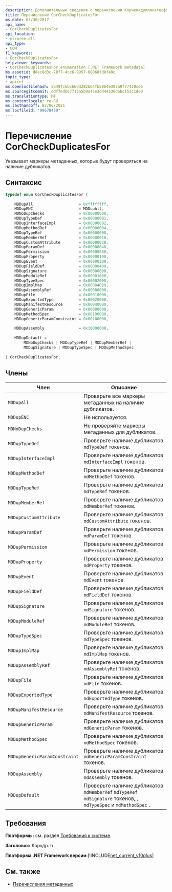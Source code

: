 ```yaml
---
description: Дополнительные сведения о перечислении Корчеккдупликатесфор
title: Перечисление CorCheckDuplicatesFor
ms.date: 03/30/2017
api_name:
- CorCheckDuplicatesFor
api_location:
- mscoree.dll
api_type:
- COM
f1_keywords:
- CorCheckDuplicatesFor
helpviewer_keywords:
- CorCheckDuplicatesFor enumeration [.NET Framework metadata]
ms.assetid: d8ec8d3c-70f7-4cc6-9957-68068fd8f49c
topic_type:
- apiref
ms.openlocfilehash: 5649fc6bc66dd282b64fb5064e302a9f77420cd6
ms.sourcegitcommit: ddf7edb67715a5b9a45e3dd44536dabc153c1de0
ms.translationtype: MT
ms.contentlocale: ru-RU
ms.lasthandoff: 02/06/2021
ms.locfileid: "99678439"
---
```

# <a name="corcheckduplicatesfor-enumeration"></a>Перечисление CorCheckDuplicatesFor

Указывает маркеры метаданных, которые будут проверяться на наличие дубликатов.  
  
## <a name="syntax"></a>Синтаксис  
  
```cpp  
typedef enum CorCheckDuplicatesFor {  
  
    MDDupAll                    = 0xffffffff,  
    MDDupENC                    = MDDupAll,  
    MDNoDupChecks               = 0x00000000,  
    MDDupTypeDef                = 0x00000001,  
    MDDupInterfaceImpl          = 0x00000002,  
    MDDupMethodDef              = 0x00000004,  
    MDDupTypeRef                = 0x00000008,  
    MDDupMemberRef              = 0x00000010,  
    MDDupCustomAttribute        = 0x00000020,  
    MDDupParamDef               = 0x00000040,  
    MDDupPermission             = 0x00000080,  
    MDDupProperty               = 0x00000100,  
    MDDupEvent                  = 0x00000200,  
    MDDupFieldDef               = 0x00000400,  
    MDDupSignature              = 0x00000800,  
    MDDupModuleRef              = 0x00001000,  
    MDDupTypeSpec               = 0x00002000,  
    MDDupImplMap                = 0x00004000,  
    MDDupAssemblyRef            = 0x00008000,  
    MDDupFile                   = 0x00010000,  
    MDDupExportedType           = 0x00020000,  
    MDDupManifestResource       = 0x00040000,  
    MDDupGenericParam           = 0x00080000,  
    MDDupMethodSpec             = 0x00100000,  
    MDDupGenericParamConstraint = 0x00200000,  
  
    MDDupAssembly               = 0x10000000,  
  
    MDDupDefault =
        MDNoDupChecks | MDDupTypeRef | MDDupMemberRef |
        MDDupSignature | MDDupTypeSpec | MDDupMethodSpec  
  
} CorCheckDuplicatesFor;  
```  
  
## <a name="members"></a>Члены  
  
|Член|Описание|  
|------------|-----------------|  
|`MDDupAll`|Проверьте все маркеры метаданных на наличие дубликатов.|  
|`MDDupENC`|Не используется.|  
|`MDNoDupChecks`|Не проверяйте маркеры метаданных для дубликатов.|  
|`MDDupTypeDef`|Проверьте наличие дубликатов `mdTypeDef` токенов.|  
|`MDDupInterfaceImpl`|Проверьте наличие дубликатов `mdInterfaceImpl` токенов.|  
|`MDDupMethodDef`|Проверьте наличие дубликатов `mdMethodDef` токенов.|  
|`MDDupTypeRef`|Проверьте наличие дубликатов `mdTypeRef` токенов.|  
|`MDDupMemberRef`|Проверьте наличие дубликатов `mdMemberRef` токенов.|  
|`MDDupCustomAttribute`|Проверьте наличие дубликатов `mdCustomAttribute` токенов.|  
|`MDDupParamDef`|Проверьте наличие дубликатов `mdParamDef` токенов.|  
|`MDDupPermission`|Проверьте наличие дубликатов `mdPermission` токенов.|  
|`MDDupProperty`|Проверьте наличие дубликатов `mdProperty` токенов.|  
|`MDDupEvent`|Проверьте наличие дубликатов `mdEvent` токенов.|  
|`MDDupFieldDef`|Проверьте наличие дубликатов `mdFieldDef` токенов.|  
|`MDDupSignature`|Проверьте наличие дубликатов `mdSignature` токенов.|  
|`MDDupModuleRef`|Проверьте наличие дубликатов `mdModuleRef` токенов.|  
|`MDDupTypeSpec`|Проверьте наличие дубликатов `mdTypeSpec` токенов.|  
|`MDDupImplMap`|Проверьте наличие дубликатов `mdImplMap` токенов.|  
|`MDDupAssemblyRef`|Проверьте наличие дубликатов `mdAssemblyRef` токенов.|  
|`MDDupFile`|Проверьте наличие дубликатов `mdFile` токенов.|  
|`MDDupExportedType`|Проверьте наличие дубликатов `mdExportedType` токенов.|  
|`MDDupManifestResource`|Проверьте наличие дубликатов `mdManifestResource` токенов.|  
|`MDDupGenericParam`|Проверьте наличие дубликатов `mdGenericParam` токенов.|  
|`MDDupMethodSpec`|Проверьте наличие дубликатов `mdMethodSpec` токенов.|  
|`MDDupGenericParamConstraint`|Проверьте наличие дубликатов `mdGenericParamConstraint` токенов.|  
|`MDDupAssembly`|Проверьте наличие дубликатов `mdAssembly` токенов.|  
|`MDDupDefault`|Проверьте наличие дубликатов `mdMemberRef` `mdTypeRef` `mdSignature` токенов,,, `mdTypeSpec` и `mdMethodSpec` .|  
  
## <a name="requirements"></a>Требования  

 **Платформы:** см. раздел [Требования к системе](../../get-started/system-requirements.md).  
  
 **Заголовок:** Корхдр. h  
  
 **Платформа .NET Framework версии:**[!INCLUDE[net_current_v10plus](../../../../includes/net-current-v10plus-md.md)]  
  
## <a name="see-also"></a>См. также

- [Перечисления метаданных](metadata-enumerations.md)
